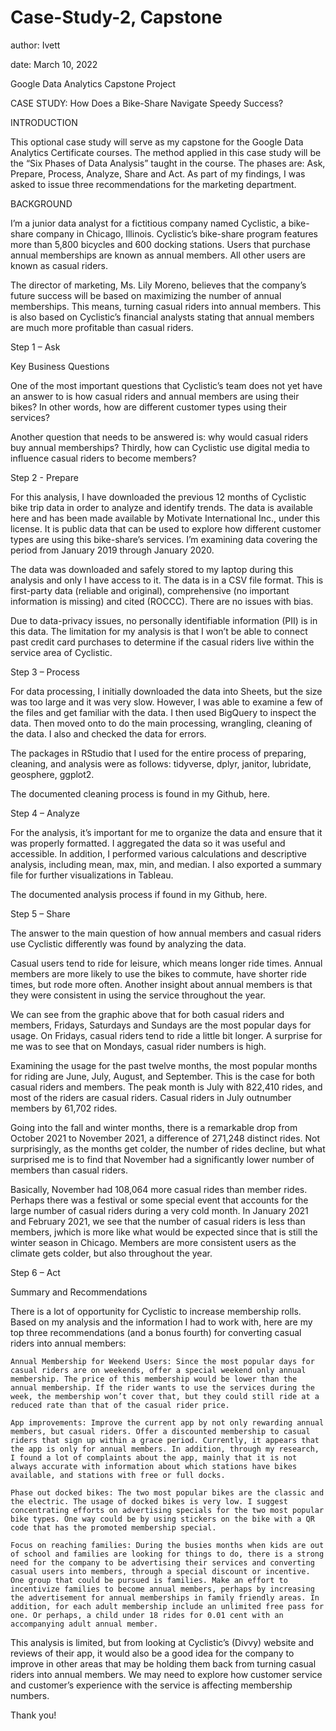 # Case-Study-2, Capstone

 

author: Ivett 

date: March 10, 2022 

 

Google Data Analytics Capstone Project 

CASE STUDY: How Does a Bike-Share Navigate Speedy Success? 

 

INTRODUCTION 

This optional case study will serve as my capstone for the Google Data Analytics Certificate courses. The method applied in this case study will be the “Six Phases of Data Analysis” taught in the course. The phases are: Ask, Prepare, Process, Analyze, Share and Act. As part of my findings, I was asked to issue three recommendations for the marketing department. 

 

BACKGROUND 

I’m a junior data analyst for a fictitious company named Cyclistic, a bike-share company in Chicago, Illinois. Cyclistic’s bike-share program features more than 5,800 bicycles and 600 docking stations. Users that purchase annual memberships are known as annual members. All other users are known as casual riders. 

The director of marketing, Ms. Lily Moreno, believes that the company’s future success will be based on maximizing the number of annual memberships. This means, turning casual riders into annual members. This is also based on Cyclistic’s financial analysts stating that annual members are much more profitable than casual riders. 

 
Step 1 – Ask  

Key Business Questions 

One of the most important questions that Cyclistic’s team does not yet have an answer to is how casual riders and annual members are using their bikes? In other words, how are different customer types using their services? 

Another question that needs to be answered is: why would casual riders buy annual memberships? Thirdly, how can Cyclistic use digital media to influence casual riders to become members? 

 

 

 

 

Step 2 - Prepare  

For this analysis, I have downloaded the previous 12 months of Cyclistic bike trip data in order to analyze and identify trends. The data is available here and has been made available by Motivate International Inc., under this license. It is public data that can be used to explore how different customer types are using this bike-share’s services. I’m examining data covering the period from January 2019 through January 2020. 

The data was downloaded and safely stored to my laptop during this analysis and only I have access to it. The data is in a CSV file format. This is first-party data (reliable and original), comprehensive (no important information is missing) and cited (ROCCC). There are no issues with bias. 

Due to data-privacy issues, no personally identifiable information (PII) is in this data. The limitation for my analysis is that I won’t be able to connect past credit card purchases to determine if the casual riders live within the service area of Cyclistic. 

 

Step 3 – Process 

For data processing, I initially downloaded the data into Sheets, but the size was too large and it was very slow. However, I was able to examine a few of the files and get familiar with the data. I then used BigQuery to inspect the data. Then moved onto to do the main processing, wrangling, cleaning of the data. I also and checked the data for errors.  

The packages in RStudio that I used for the entire process of preparing, cleaning, and analysis were as follows: tidyverse, dplyr, janitor, lubridate, geosphere, ggplot2. 

The documented cleaning process is found in my Github, here.  

 

Step 4 – Analyze 

For the analysis, it’s important for me to organize the data and ensure that it was properly formatted. I aggregated the data so it was useful and accessible. In addition, I performed various calculations and descriptive analysis, including mean, max, min, and median. I also exported a summary file for further visualizations in Tableau. 

The documented analysis process if found in my Github, here. 

 

 

 

 

 

 

Step 5 – Share 

The answer to the main question of how annual members and casual riders use Cyclistic differently was found by analyzing the data. 

Casual users tend to ride for leisure, which means longer ride times. Annual members are more likely to use the bikes to commute, have shorter ride times, but rode more often. Another insight about annual members is that they were consistent in using the service throughout the year.  

 

 

 

 

 

 

 

 

 

 

 

 

 

 

 

 

We can see from the graphic above that for both casual riders and members, Fridays, Saturdays and Sundays are the most popular days for usage. On Fridays, casual riders tend to ride a little bit longer. A surprise for me was to see that on Mondays, casual rider numbers is high. 

 

 

 

 

 

 

 

 

 

 

 

 

 

 

 

 

 

                       

Examining the usage for the past twelve months, the most popular months for riding are June, July, August, and September. This is the case for both casual riders and members. The peak month is July with 822,410 rides, and most of the riders are casual riders. Casual riders in July outnumber members by 61,702 rides. 

Going into the fall and winter months, there is a remarkable drop from October 2021 to November 2021, a difference of 271,248 distinct rides. Not surprisingly, as the months get colder, the number of rides decline, but what surprised me is to find that November had a significantly lower number of members than casual riders.  

Basically, November had 108,064 more casual rides than member rides. Perhaps there was a festival or some special event that accounts for the large number of casual riders during a very cold month. In January 2021 and February 2021, we see that the number of casual riders is less than members, jwhich is more like what would be expected since that is still the winter season in Chicago. Members are more consistent users as the climate gets colder, but also throughout the year. 

  

 

 

 

 

Step 6 – Act 

Summary and Recommendations 

There is a lot of opportunity for Cyclistic to increase membership rolls. Based on my analysis and the  information I had to work with, here are my top three recommendations (and a bonus fourth) for converting casual riders into annual members: 

    Annual Membership for Weekend Users: Since the most popular days for casual riders are on weekends, offer a special weekend only annual membership. The price of this membership would be lower than the annual membership. If the rider wants to use the services during the week, the membership won’t cover that, but they could still ride at a reduced rate than that of the casual rider price.  

    App improvements: Improve the current app by not only rewarding annual members, but casual riders. Offer a discounted membership to casual riders that sign up within a grace period. Currently, it appears that the app is only for annual members. In addition, through my research, I found a lot of complaints about the app, mainly that it is not always accurate with information about which stations have bikes available, and stations with free or full docks. 

    Phase out docked bikes: The two most popular bikes are the classic and the electric. The usage of docked bikes is very low. I suggest concentrating efforts on advertising specials for the two most popular bike types. One way could be by using stickers on the bike with a QR code that has the promoted membership special. 

    Focus on reaching families: During the busies months when kids are out of school and families are looking for things to do, there is a strong need for the company to be advertising their services and converting casual users into members, through a special discount or incentive. One group that could be pursued is families. Make an effort to incentivize families to become annual members, perhaps by increasing the advertisement for annual memberships in family friendly areas. In addition, for each adult membership include an unlimited free pass for one. Or perhaps, a child under 18 rides for 0.01 cent with an accompanying adult annual member. 

This analysis is limited, but from looking at Cyclistic’s (Divvy) website and reviews of their app, it would also be a good idea for the company to improve in other areas that may be holding them back from turning casual riders into annual members. We may need to explore how customer service and customer’s experience with the service is affecting membership numbers. 

Thank you! 
